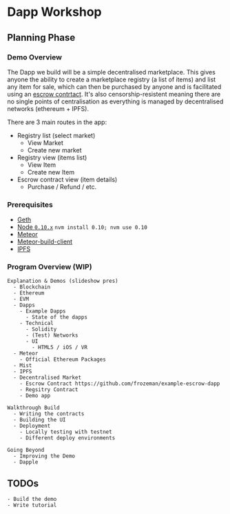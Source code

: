 # Dapp Workshop

## Planning Phase

### Demo Overview

The Dapp we build will be a simple decentralised marketplace. This gives anyone the ability to create a marketplace registry (a list of items) and list any item for sale, which can then be purchased by anyone and is facilitated using an [escrow contrtact](https://github.com/frozeman/example-escrow-dapp). It's also censorship-resistent meaning there are no single points of centralisation as everything is managed by decentralised networks (ethereum + IPFS).

There are 3 main routes in the app:

* Registry list (select market)
  * View Market
  * Create new market
* Registry view (items list)
  * View Item
  * Create new Item
* Escrow contract view (item details)
  * Purchase / Refund / etc.

### Prerequisites

* [Geth](https://github.com/ethereum/go-ethereum/wiki/Building-Ethereum)
* [Node `0.10.x`](https://github.com/creationix/nvm) `nvm install 0.10; nvm use 0.10`
* [Meteor](http://meteor.com)
* [Meteor-build-client](https://github.com/frozeman/meteor-build-client)
* [IPFS](https://ipfs.io/docs/install/)

### Program Overview (WIP)

```
Explanation & Demos (slideshow pres)
  - Blockchain
  - Ethereum
  - EVM
  - Dapps
    - Example Dapps
      - State of the dapps
    - Technical
      - Solidity
      - (Test) Networks
      - UI
        - HTML5 / iOS / VR
  - Meteor
    - Official Ethereum Packages
  - Mist
  - IPFS
  - Decentralised Market
    - Escrow Contract https://github.com/frozeman/example-escrow-dapp
    - Regsitry Contract
    - Demo app

Walkthrough Build
  - Writing the contracts
  - Building the UI
  - Deployment
    - Locally testing with testnet
    - Different deploy environments

Going Beyond
  - Improving the Demo
  - Dapple
```

## TODOs

```
- Build the demo
- Write tutorial
```